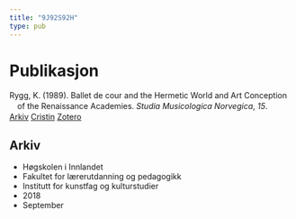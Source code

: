 ```yaml
---
title: "9J92S92H"
type: pub
---
```

<h1>Publikasjon</h1>
<article id="csl-bib-container-9J92S92H" class="csl-bib-container">
  <div class="csl-bib-body" style="line-height: 1.35; padding-left: 1em; text-indent:-1em;">
  <div class="csl-entry">Rygg, K. (1989). Ballet de cour and the Hermetic World and Art Conception of the Renaissance Academies. <i>Studia Musicologica Norvegica</i>, <i>15</i>.</div>
</div>
  <div class="csl-bib-buttons">
    <a href="#taxonomy-article-9J92S92H" class="csl-bib-button">Arkiv</a>
    <a href="https://app.cristin.no/results/show.jsf?id=1612273" alt="Cristin URL" class="csl-bib-button">Cristin</a>
    <a href="http://zotero.org/groups/5402882/items/9J92S92H" alt="Zotero URL" class="csl-bib-button">Zotero</a>
  </div>
  <div id="csl-bib-meta-container-9J92S92H"></div>
</article>
<div id="csl-bib-meta-9J92S92H" class="csl-bib-meta">
  <article id="taxonomy-article-9J92S92H" class="taxonomy-article">
    <h1>Arkiv</h1>
    <ul>
      <li>Høgskolen i Innlandet</li>
      <li>Fakultet for lærerutdanning og pedagogikk</li>
      <li>Institutt for kunstfag og kulturstudier</li>
      <li>2018</li>
      <li>September</li>
    </ul>
  </article>
</div>
